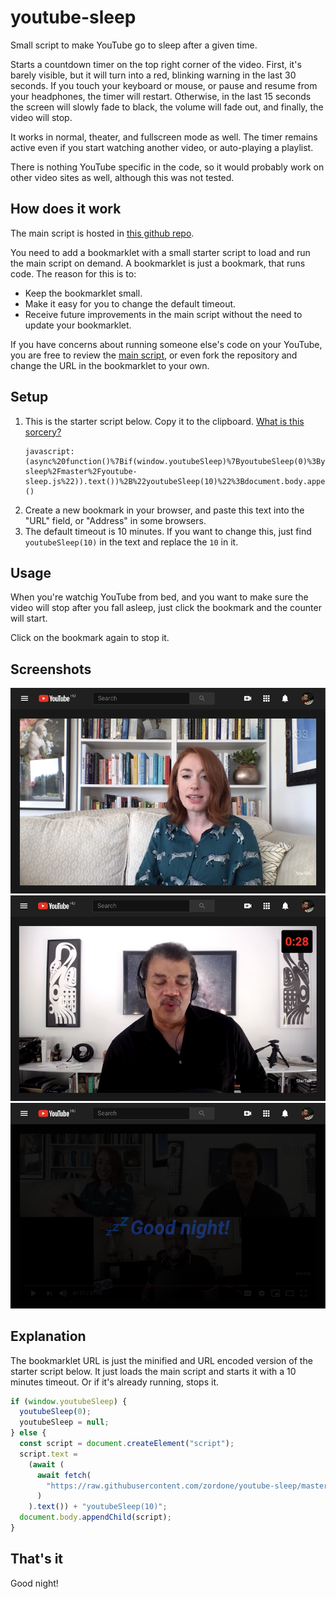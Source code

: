 # youtube-sleep

Small script to make YouTube go to sleep after a given time.

Starts a countdown timer on the top right corner of the video. First, it's barely visible, but it will turn into a red, blinking warning in the last 30 seconds. If you touch your keyboard or mouse, or pause and resume from your headphones, the timer will restart. Otherwise, in the last 15 seconds the screen will slowly fade to black, the volume will fade out, and finally, the video will stop.

It works in normal, theater, and fullscreen mode as well. The timer remains active even if you start watching another video, or auto-playing a playlist.

There is nothing YouTube specific in the code, so it would probably work on other video sites as well, although this was not tested.

## How does it work

The main script is hosted in [this github repo](https://github.com/zordone/youtube-sleep).

You need to add a bookmarklet with a small starter script to load and run the main script on demand. A bookmarklet is just a bookmark, that runs code. The reason for this is to:

- Keep the bookmarklet small.
- Make it easy for you to change the default timeout.
- Receive future improvements in the main script without the need to update your bookmarklet.

If you have concerns about running someone else's code on your YouTube, you are free to review the [main script](https://github.com/zordone/youtube-sleep/blob/master/youtube-sleep.js), or even fork the repository and change the URL in the bookmarklet to your own.

## Setup

1. This is the starter script below. Copy it to the clipboard. [What is this sorcery?](#explanation)
   ```
   javascript:(async%20function()%7Bif(window.youtubeSleep)%7ByoutubeSleep(0)%3ByoutubeSleep%3Dnull%7Delse%7Bconst%20script%3Ddocument.createElement(%22script%22)%3Bscript.text%3D(await(await%20fetch(%22https%3A%2F%2Fraw.githubusercontent.com%2Fzordone%2Fyoutube-sleep%2Fmaster%2Fyoutube-sleep.js%22)).text())%2B%22youtubeSleep(10)%22%3Bdocument.body.appendChild(script)%3B%7D%7D)()
   ```
1. Create a new bookmark in your browser, and paste this text into the "URL" field, or "Address" in some browsers.
1. The default timeout is 10 minutes. If you want to change this, just find `youtubeSleep(10)` in the text and replace the `10` in it.

## Usage

When you're watchig YouTube from bed, and you want to make sure the video will stop after you fall asleep, just click the bookmark and the counter will start.

Click on the bookmark again to stop it.

## Screenshots

![Timeout started](https://github.com/zordone/youtube-sleep/raw/master/screenshots/01-timeout-started.png)
![Timeout warning](https://github.com/zordone/youtube-sleep/raw/master/screenshots/02-timeout-warning.png)
![Sleeping](https://github.com/zordone/youtube-sleep/raw/master/screenshots/03-sleep.png)

## Explanation

The bookmarklet URL is just the minified and URL encoded version of the starter script below. It just loads the main script and starts it with a 10 minutes timeout. Or if it's already running, stops it.

```javascript
if (window.youtubeSleep) {
  youtubeSleep(0);
  youtubeSleep = null;
} else {
  const script = document.createElement("script");
  script.text =
    (await (
      await fetch(
        "https://raw.githubusercontent.com/zordone/youtube-sleep/master/youtube-sleep.js"
      )
    ).text()) + "youtubeSleep(10)";
  document.body.appendChild(script);
}
```

## That's it

Good night!
